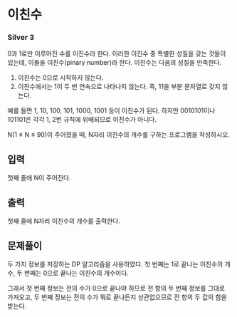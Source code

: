 # 이친수

### Silver 3

0과 1로만 이루어진 수를 이진수라 한다. 이러한 이진수 중 특별한 성질을 갖는 것들이 있는데, 이들을 이친수(pinary number)라 한다. 이친수는 다음의 성질을 만족한다.

1. 이친수는 0으로 시작하지 않는다.
1. 이친수에서는 1이 두 번 연속으로 나타나지 않는다. 즉, 11을 부분 문자열로 갖지 않는다.

예를 들면 1, 10, 100, 101, 1000, 1001 등이 이친수가 된다. 하지만 0010101이나 101101은 각각 1, 2번 규칙에 위배되므로 이친수가 아니다.

N(1 ≤ N ≤ 90)이 주어졌을 때, N자리 이친수의 개수를 구하는 프로그램을 작성하시오.

## 입력
첫째 줄에 N이 주어진다.

## 출력
첫째 줄에 N자리 이친수의 개수를 출력한다.

## 문제풀이
두 가지 정보를 저장하는 DP 알고리즘을 사용하였다. 첫 번째는 1로 끝나는 이친수의 개수, 두 번째는 0으로 끝나는 이친수의 개수이다.

그래서 첫 번째 정보는 전의 수가 0으로 끝나야 하므로 전 항의 두 번째 정보를 그대로 가져오고, 두 번째 정보는 전의 수가 뭐로 끝나든지 상관없으므로 전 항의 두 값의 합을 받는다.